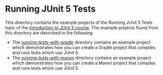 # Running JUnit 5 Tests

This directory contains the example projects of the Running JUnit 5 Tests topic 
of the [Introduction to JUnit 5 course](https://www.cleantestautomation.com/get-started-with-junit-5/). 
The example projects found from this directory are described in the following:

* The [_running-tests-with-gradle_](https://github.com/pkainulainen/clean-test-automation/tree/main/introduction-to-junit5/running-junit5-tests/running-tests-with-gradle)
  directory contains an example project which demonstrates how you can create a Gradle project
  that compiles and runs tests which use JUnit 5. 
* The [_running-tests-with-maven_](https://github.com/pkainulainen/clean-test-automation/tree/main/running-junit5-tests/running-tests-with-maven)
  directory contains an example project which demonstrates how you can create a Maven project 
  that compiles and runs tests which use JUnit 5.
